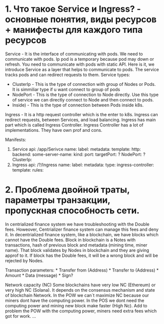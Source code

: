 # 1. Что такое Service и Ingress? - основные понятия, виды ресурсов + манифесты для каждого типа ресурсов
Service - It is the interface of communicating with pods. 
  We need to communicate with pods. Ip pod is a temporary because pod may down or refresh. You need to communicate with pods with static API. Here is it, we introduce 
  Service as a layer that helps to communicate to pods. The service tracks pods and can redirect requests to them.
  Service types:
   * ClusterIp - This is the type of connection with group of Nodes or Pods. It is simmiliar type if u want connect to group of pods
   * NodePort - This is the type of connection to Node directly. Use this type of service we can directly connect to Node and then connect to pods.
   * Inside) - This is the type of connection between Pods inside k8s. 

Ingress - It is a http request controller which is the enter to k8s. Ingress can redirect requests, between Services, and load balancing.
  Ingress has main part which is called Ingress Controller. Ingress Controller has a lot of implementations. They have own prof and cons. 
  
  
Manifests:
 1. Service
  api: /app/Serivce
  name:
  label:
  metadata:
  template:
    http:
      backend:
        some-server-name:
          kind:
          port:
          targetPort:
          ? NodePort:
          ? ClusterIp:
 2. Ingress
  api: /?/Ingress
  name:
  label:
  metadata:
    type:
    ingress-controller:
  template:
    rules:
    
# 2. Проблема двойной траты, параметры транзакции, пропускная способность сети.

  In centrialized finance system we have troubleshooting with the Double fees. Howeover, Centrializer finance system can manage this fees and deny it.
  In decentrialized finance system, like a blockchain, we have blocks which cannot have the Double fees. Block in blockchain is a Notes with transactions, 
  hash of previous block and metadata (mining time, miner name). That block validates by Nodes in blockchain and they are giving approf to it. If block has 
  the Double fees, it will be a wrong block and will be rejected by Nodes.
  
  Transaction parameters:
    * Transfer from (Address)
    * Transfer to (Address)
    * Amount
    * Data (message)
    * Sign?
    
  Network capacity (NC)
    Some blockchains have very low NC (Ethereum) or very high NC (Solana). It depends on the consensus mechanism and state of blockchain Network. 
    In the POW we can`t maximize NC because our miners dont have the computing power. In the POS we dont need the computing power and mining new block make faster (High Nc).
    Add to problem the POW with the computing power, miners need extra fees which got for work. ...

  
  
  
